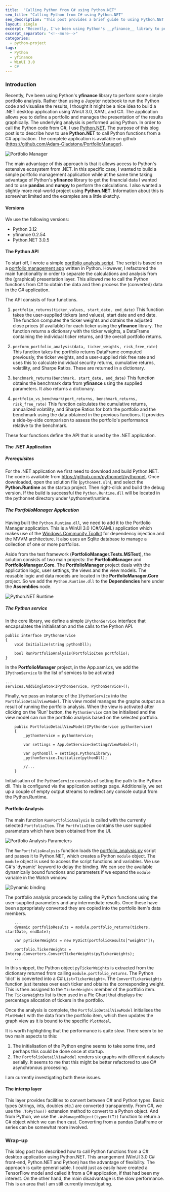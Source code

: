 ```yaml
---
title:  "Calling Python from C# using Python.NET"
seo_title: "Calling Python from C# using Python.NET"
seo_description: "This post provides a brief guide to using Python.NET in a C# desktop application to call Python functions."
layout: single
excerpt: "Recently, I've been using Python's __yfinance__ library to perform some simple portfolio analysis. Rather than using a Jupyter notebook to run the Python code and visualise the results, I thought it might be a nice idea to build a .NET desktop application using WinUI 3.0, XAML and C#. The application allows you to define a portfolio and manages the presentation of the results graphically. The underlying analysis is performed using Python. In order to call the Python code from C#, I use [Python.NET](https://github.com/pythonnet/pythonnet). The purpose of this blog post is to describe how to use Python.NET to call Python functions from a C# application. The complete application is available on github: (https://github.com/Adam-Gladstone/PortfolioManager)."
excerpt_separator: "<!--more-->"
categories: 
  - python-project 
tags:
  - Python 
  - yfinance 
  - WinUI 3.0
  - C#
---
```


### Introduction
Recently, I've been using Python's __yfinance__ library to perform some simple portfolio analysis. Rather than using a Jupyter notebook to run the Python code and visualise the results, I thought it might be a nice idea to build a .NET desktop application using WinUI 3.0, XAML and C#. The application allows you to define a portfolio and manages the presentation of the results graphically. The underlying analysis is performed using Python. In order to call the Python code from C#, I use [Python.NET](https://github.com/pythonnet/pythonnet). The purpose of this blog post is to describe how to use __Python.NET__ to call Python functions from a C# application. The complete application is available on github (https://github.com/Adam-Gladstone/PortfolioManager). 

![Portfolio Manager](https://adam-gladstone.github.io/assets/images/PortfolioAnalysisResults.png)

The main advantage of this approach is that it allows access to Python's extensive ecosystem from .NET. In this specific case, I wanted to build a simple portfolio management application while at the same time taking advantage of Python's __yfinance__ library to get the financial data I wanted and to use __pandas__ and __numpy__ to perform the calculations. I also wanted a slightly more real-world project using __Python.NET__. Information about this is somewhat limited and the examples are a little sketchy. 

#### Versions
We use the following versions:
- Python 3.12
- yfinance 0.2.54
- Python.NET 3.0.5

#### The Python API
To start off, I wrote a simple [portfolio analysis script](https://adam-gladstone.github.io/assets/images/portfolio_analysis.py). The script is based on a [portfolio management app](https://medium.com/python-in-plain-english/building-an-investment-portfolio-management-app-with-python-a68c2841f04b) written in Python. However, I refactored the main functionality in order to separate the calculations and analysis from the (graphical) presentation layer. This allowed me to call the Python functions from C# to obtain the data and then process the (converted) data in the C# application.

The API consists of four functions.

1. ```portfolio_returns(ticker_values, start_date, end_date)```
This function takes the user-supplied tickers (and values), start date and end date. The function computes the ticker weights and obtains the adjusted close prices (if available) for each ticker using the __yfinance__ library. The function returns a dictionary with the ticker weights, a DataFrame containing the individual ticker returns, and the overall portfolio returns.

2. ```perform_portfolio_analysis(data, ticker_weights, risk_free_rate)```
This function takes the portfolio returns DataFrame computed previously, the ticker weights, and a user-supplied risk free rate and uses this to calculate individual security returns, cumulative returns, volatility, and Sharpe Ratios. These are returned in a dictionary.

3. ```benchmark_returns(benchmark, start_date, end_date)```
This function obtains the benchmark data from __yfinance__ using the supplied parameters. It also returns a dictionary.

4. ```portfolio_vs_benchmark(port_returns, benchmark_returns, risk_free_rate)```
This function calculates the cumulative returns, annualized volatility, and Sharpe Ratios for both the portfolio and the benchmark using the data obtained in the previous functions. It provides a side-by-side comparison to assess the portfolio's performance relative to the benchmark.

These four functions define the API that is used by the .NET application.

#### The .NET Application
##### Prerequisites 
For the .NET application we first need to download and build Python.NET. The code is available from https://github.com/pythonnet/pythonnet. Once downloaded, open the solution file (```pythonnet.sln```), and select the __Python.Runtime__ as the startup project. Then right-click and build the debug version. If the build is successful the ```Python.Runtime.dll``` will be located in the pythonnet directory under \pythonnet\runtime\.

##### The PortfolioManager Application
Having built the ```Python.Runtime.dll```, we need to add it to the Portfolio Manager application. This is a WinUI 3.0 (C#/XAML) application which makes use of the [Windows Community Toolkit](https://github.com/CommunityToolkit/Windows) for dependency injection and the MVVM architecture. It also uses an Sqlite database to manage a collection of one or more portfolios.

Aside from the test framework (__PortfolioManager.Tests.MSTest__), the solution consists of two main projects: the __PortfolioManager__ and __PortfolioManager.Core__. The __PortfolioManager__ project deals with the application logic, user settings, the views and the view models. The reusable logic and data models are located in the __PortfolioManager.Core__ project. So we add the ```Python.Runtime.dll``` to the __Dependencies__ here under the __Assemblies__ node.

![Python.NET Runtime](https://adam-gladstone.github.io/assets/images/PythonNetRuntime.png)

##### The Python service
In the core library, we define a simple ```IPythonService``` interface that encapsulates the initialisation and the calls to the Python API.

``` 
public interface IPythonService
{
    void Initialize(string pythonDll);

    bool RunPortfolioAnalysis(PortfolioItem portfolio);
}
```

In the __PortfolioManager__ project, in the App.xaml.cs, we add the ```IPythonService``` to the list of services to be activated
```
...
services.AddSingleton<IPythonService, PythonService>();
```

Finally, we pass an instance of the ```IPythonService``` into the ```PortfolioDetailViewModel```. This view model manages the graphs output as a result of running the portfolio analysis. When the view is activated after clicking on the 'Run' button, the ```PythonService``` can be initialised and the view model can run the portfolio analysis based on the selected portfolio.

```
    public PortfolioDetailViewModel(IPythonService pythonService)
    {
        _pythonService = pythonService;

        var settings = App.GetService<SettingsViewModel>();

        var pythonDll = settings.PythonLibrary;
        _pythonService.Initialize(pythonDll);

		//...
    }
```

Initialisation of the ```PythonService``` consists of setting the path to the Python dll. This is configured via the application settings page. Additionally, we set up a couple of empty output streams to redirect any console output from the Python.Runtime.

#### Portfolio Analysis
The main function ```RunPortfolioAnalysis``` is called with the currently selected ```PortfolioItem```. The ```PortfolioItem``` contains the user supplied parameters which have been obtained from the UI.

![Portfolio Analysis Parameters](https://adam-gladstone.github.io/assets/images/PortfolioAnalysisParams.png)

The ```RunPortfolioAnalysis``` function loads the [portfolio_analysis.py](https://adam-gladstone.github.io/assets/images/portfolio_analysis.py) script and passes it to Python.NET, which creates a Python ```module``` object. The ```module``` object is used to access the script functions and variables. We use C#'s 'dynamic' keyword to delay the binding. We can see the available dynamically bound functions and parameters if we expand the ```module``` variable in the Watch window.

![Dynamic binding](https://adam-gladstone.github.io/assets/images/PortfolioAnalysisDynamicModule.png)

The portfolio analysis proceeds by calling the Python functions using the user-supplied parameters and any intermediate results. Once these have been appropriately converted they are copied into the portfolio item's data members. 
```
	...
	dynamic portfolioResults = module.portfolio_returns(tickers, startDate, endDate);

	var pyTickerWeights = new PyDict(portfolioResults["weights"]);

	portfolio.TickerWeights = Interop.Converters.ConvertTickerWeights(pyTickerWeights);
	...
```
In this snippet, the Python object ```pyTickerWeights``` is extracted from the dictionary returned from calling ```module.portfolio_returns```. The Python 'dict' is converted into a C# ```List<TickerWeight>```. The ```ConvertTickerWeights``` function just iterates over each ticker and obtains the corresponding weight. This is then assigned to the ```TickerWeights``` member of the portfolio item. The ```TickerWeights``` list is then used in a Pie Chart that displays the percentage allocation of tickers in the portfolio.

Once the analysis is complete, the ```PortfolioDetailViewModel``` initialises the ```PlotModel``` with the data from the portfolio item, which then updates the graph view as it is bound to the specific ```PlotModel```.

It is worth highlighting that the performance is quite slow. There seem to be two main aspects to this:
1. The initialisation of the Python engine seems to take some time, and perhaps this could be done once at startup.
2. The ```PortfolioDetailViewModel``` renders six graphs with different datasets serially. It seems to me that this might be better refactored to use C# asynchronous processing. 

I am currently investigating both these issues.

#### The interop layer
This layer provides facilities to convert between C# and Python types. Basic types (strings, ints, doubles etc.) are converted transparently. From C#, we use the ```.ToPython()``` extension method to convert to a Python object. And from Python, we use the ```.AsManagedObject(typeof(T))``` function to return a C# object which we can then cast. Converting from a pandas DataFrame or series can be somewhat more involved.

### Wrap-up
This blog post has described how to call Python functions from a C# desktop application using Python.NET. This arrangement (WinUI 3.0 C# front-end, Python.NET and Python) has the advantage of flexibility. The approach is quite generalisable. I could just as easily have created a TensorFlow model and called it from a C# application, if that had been my interest. On the other hand, the main disadvantage is the slow performance. This is an area that I am still currently investigating.

